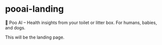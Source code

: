 # pooai-landing
💩 Poo AI – Health insights from your toilet or litter box. For humans, babies, and dogs.

This will be the landing page.